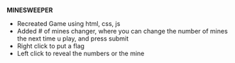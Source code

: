 **MINESWEEPER**
- Recreated Game using html, css, js
- Added # of mines changer, where you can change the number of mines the next time u play, and press submit
- Right click to put a flag
- Left click to reveal the numbers or the mine
